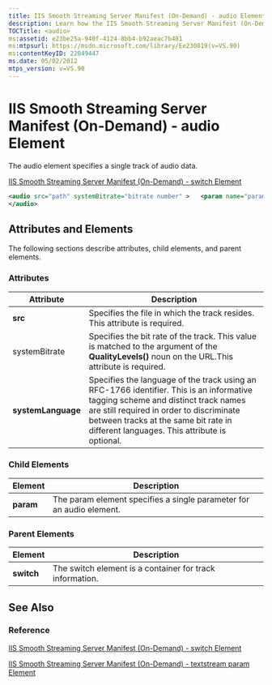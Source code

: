 ```yaml
---
title: IIS Smooth Streaming Server Manifest (On-Demand) - audio Element
description: Learn how the IIS Smooth Streaming Server Manifest (On-Demand) audio element specifies a single track of audio data.
TOCTitle: <audio>
ms:assetid: e23be25a-940f-4124-8bb4-b92aeac7b401
ms:mtpsurl: https://msdn.microsoft.com/library/Ee230819(v=VS.90)
ms:contentKeyID: 22049447
ms.date: 05/02/2012
mtps_version: v=VS.90
---
```


# IIS Smooth Streaming Server Manifest (On-Demand) - audio Element

The audio element specifies a single track of audio data.

[IIS Smooth Streaming Server Manifest (On-Demand) - switch Element](iis-smooth-streaming-server-manifest-on-demand-switch-element.md)  

```xml
<audio src="path" systemBitrate="bitrate number" >   <param name="parameter name" value="value" valuetype="data type" />
</audio>
```

## Attributes and Elements

The following sections describe attributes, child elements, and parent elements.

### Attributes

|Attribute|Description|
|--- |--- |
|**src**|Specifies the file in which the track resides. This attribute is required.|
|systemBitrate|Specifies the bit rate of the track. This value is matched to the argument of the **QualityLevels()** noun on the URL.This attribute is required.|
|**systemLanguage**|Specifies the language of the track using an RFC-1766 identifier. This is an informative tagging scheme and distinct track names are still required in order to discriminate between tracks at the same bit rate in different languages. This attribute is optional.|

### Child Elements

|Element|Description|
|--- |--- |
|**param**|The param element specifies a single parameter for an audio element.|

### Parent Elements

|Element|Description|
|--- |--- |
|**switch**|The switch element is a container for track information.|

## See Also

### Reference

[IIS Smooth Streaming Server Manifest (On-Demand) - switch Element](iis-smooth-streaming-server-manifest-on-demand-switch-element.md)

[IIS Smooth Streaming Server Manifest (On-Demand) - textstream param Element](iis-smooth-streaming-server-manifest-on-demand-textstream-param-element.md)
